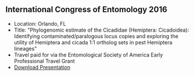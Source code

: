 ## International Congress of Entomology 2016  
* Location: Orlando, FL  
* Title: "Phylogenomic estimate of the Cicadidae (Hemiptera: Cicadoidea): Identifying contaminated/paralogous locus copies and exploring the utility of Hemiptera and cicada 1:1 ortholog sets in pest Hemiptera lineages"  
* Travel paid for via the Entomological Society of America Early Professional Travel Grant  
* [Download Presentation](https://github.com/chris-owen/presentations/tree/gh-pages/owen_ice2016.pdf)
